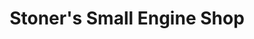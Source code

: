 ---
title: "Stoner's Small Engine Shop"
url: /pleasant-gap/stoners-small-engine-shop/
shop: shop
---
